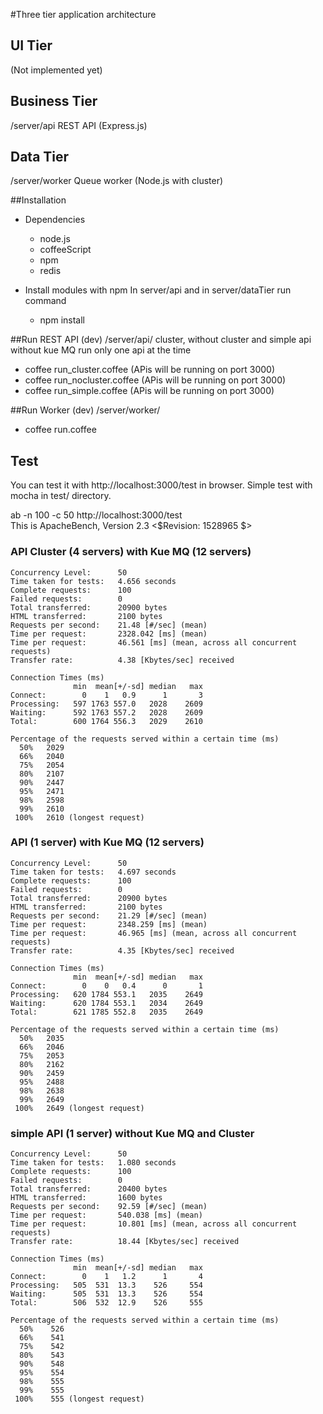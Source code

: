 #Three tier application architecture

## UI Tier
(Not implemented yet)

## Business Tier
/server/api
REST API (Express.js)

## Data Tier
/server/worker
Queue worker (Node.js with cluster)

##Installation
* Dependencies
	- node.js
	- coffeeScript
	- npm
	- redis

* Install modules with npm
In server/api and in server/dataTier run command
	- npm install

##Run REST API (dev)
/server/api/
cluster, without cluster and simple api without kue MQ
run only one api at the time

* coffee run_cluster.coffee (APis will be running on port 3000)
* coffee run_nocluster.coffee (APis will be running on port 3000)
* coffee run_simple.coffee (APis will be running on port 3000)

##Run Worker (dev)
/server/worker/

* coffee run.coffee

## Test
You can test it with http://localhost:3000/test in browser.
Simple test with mocha in test/ directory.

ab -n 100 -c 50 http://localhost:3000/test  
This is ApacheBench, Version 2.3 <$Revision: 1528965 $>

### API Cluster (4 servers) with Kue MQ (12 servers)

```
Concurrency Level:      50
Time taken for tests:   4.656 seconds
Complete requests:      100
Failed requests:        0
Total transferred:      20900 bytes
HTML transferred:       2100 bytes
Requests per second:    21.48 [#/sec] (mean)
Time per request:       2328.042 [ms] (mean)
Time per request:       46.561 [ms] (mean, across all concurrent requests)
Transfer rate:          4.38 [Kbytes/sec] received

Connection Times (ms)
              min  mean[+/-sd] median   max
Connect:        0    1   0.9      1       3
Processing:   597 1763 557.0   2028    2609
Waiting:      592 1763 557.2   2028    2609
Total:        600 1764 556.3   2029    2610

Percentage of the requests served within a certain time (ms)
  50%   2029
  66%   2040
  75%   2054
  80%   2107
  90%   2447
  95%   2471
  98%   2598
  99%   2610
 100%   2610 (longest request)
```

### API (1 server) with Kue MQ (12 servers)
```
Concurrency Level:      50
Time taken for tests:   4.697 seconds
Complete requests:      100
Failed requests:        0
Total transferred:      20900 bytes
HTML transferred:       2100 bytes
Requests per second:    21.29 [#/sec] (mean)
Time per request:       2348.259 [ms] (mean)
Time per request:       46.965 [ms] (mean, across all concurrent requests)
Transfer rate:          4.35 [Kbytes/sec] received

Connection Times (ms)
              min  mean[+/-sd] median   max
Connect:        0    0   0.4      0       1
Processing:   620 1784 553.1   2035    2649
Waiting:      620 1784 553.1   2034    2649
Total:        621 1785 552.8   2035    2649

Percentage of the requests served within a certain time (ms)
  50%   2035
  66%   2046
  75%   2053
  80%   2162
  90%   2459
  95%   2488
  98%   2638
  99%   2649
 100%   2649 (longest request)
```

### simple API (1 server) without Kue MQ and Cluster
```
Concurrency Level:      50
Time taken for tests:   1.080 seconds
Complete requests:      100
Failed requests:        0
Total transferred:      20400 bytes
HTML transferred:       1600 bytes
Requests per second:    92.59 [#/sec] (mean)
Time per request:       540.038 [ms] (mean)
Time per request:       10.801 [ms] (mean, across all concurrent requests)
Transfer rate:          18.44 [Kbytes/sec] received

Connection Times (ms)
              min  mean[+/-sd] median   max
Connect:        0    1   1.2      1       4
Processing:   505  531  13.3    526     554
Waiting:      505  531  13.3    526     554
Total:        506  532  12.9    526     555

Percentage of the requests served within a certain time (ms)
  50%    526
  66%    541
  75%    542
  80%    543
  90%    548
  95%    554
  98%    555
  99%    555
 100%    555 (longest request)
 ```